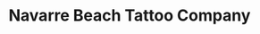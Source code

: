 ---
title: "Navarre Beach Tattoo Company"
url: /navarre/navarre-beach-tattoo-company/
shop: tattoo
---